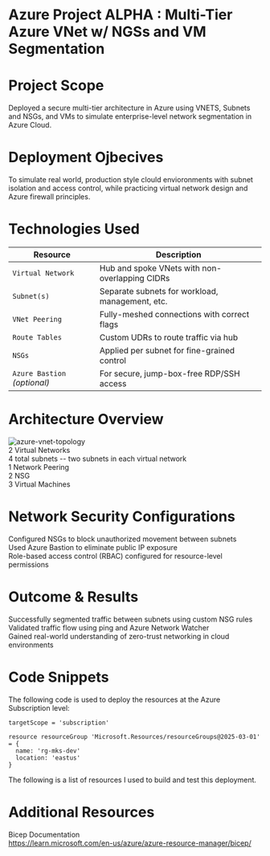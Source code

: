 # Azure Project ALPHA : Multi-Tier Azure VNet w/ NGSs and VM Segmentation



# Project Scope
Deployed a secure multi-tier architecture in Azure using VNETS, Subnets and NSGs, and VMs to simulate enterprise-level network segmentation in Azure Cloud.

# Deployment Ojbecives
To simulate real world, production style clould envioronments with subnet isolation and access control, while practicing virtual network design and Azure firewall principles.

# Technologies Used 
| Resource | Description |
|----------|-------------|
| `Virtual Network` | Hub and spoke VNets with non-overlapping CIDRs |
| `Subnet(s)` | Separate subnets for workload, management, etc. |
| `VNet Peering` | Fully-meshed connections with correct flags |
| `Route Tables` | Custom UDRs to route traffic via hub |
| `NSGs` | Applied per subnet for fine-grained control |
| `Azure Bastion` *(optional)* | For secure, jump-box-free RDP/SSH access |
 

# Architecture Overview
![azure-vnet-topology](https://github.com/user-attachments/assets/9447f223-d0c0-4b38-b604-4076ad780669)  
2 Virtual Networks  
4 total subnets -- two subnets in each virtual network  
1 Network Peering  
2 NSG  
3 Virtual Machines  

# Network Security Configurations
Configured NSGs to block unauthorized movement between subnets  
Used Azure Bastion to eliminate public IP exposure  
Role-based access control (RBAC) configured for resource-level permissions  

# Outcome & Results
Successfully segmented traffic between subnets using custom NSG rules  
Validated traffic flow using ping and Azure Network Watcher  
Gained real-world understanding of zero-trust networking in cloud environments

# Code Snippets
The following code is used to deploy the resources at the Azure Subscription level:
```bicep
targetScope = 'subscription'

resource resourceGroup 'Microsoft.Resources/resourceGroups@2025-03-01' = {
  name: 'rg-mks-dev'
  location: 'eastus'
}
```
The following is a list of resources I used to build and test this deployment.


# Additional Resources  
Bicep Documentation  
https://learn.microsoft.com/en-us/azure/azure-resource-manager/bicep/  




